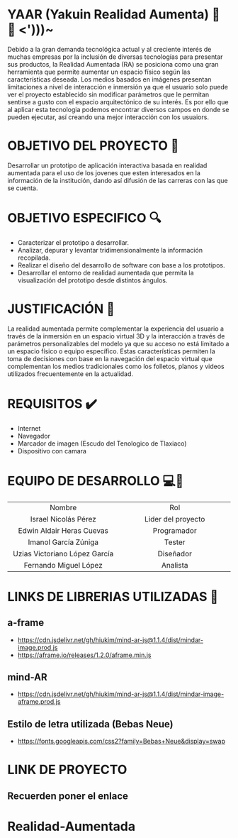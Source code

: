 # YAAR (Yakuin Realidad Aumenta) :iphone: 🤖 <')))~
Debido a la gran demanda tecnológica actual y al creciente interés de muchas empresas por la inclusión de diversas tecnologías para presentar sus productos, la Realidad Aumentada (RA) se posiciona como una gran herramienta que permite aumentar un espacio físico según las características deseada. Los medios basados en imágenes presentan limitaciones a nivel de interacción e inmersión ya que el usuario solo puede ver el proyecto establecido sin modificar parámetros que le permitan sentirse a gusto con el espacio arquitectónico de su interés. Es por ello que al aplicar esta tecnologia podemos encontrar diversos campos en donde se pueden ejecutar, así creando una mejor interacción con los usuaiors.
# OBJETIVO DEL PROYECTO :checkered_flag:
Desarrollar un prototipo de aplicación interactiva basada en realidad aumentada para el uso de los jovenes que esten interesados en la información de la institución, dando así difusión de las carreras con las que se cuenta.
# OBJETIVO ESPECIFICO :mag:
- Caracterizar el prototipo a desarrollar.
- Analizar, depurar y levantar tridimensionalmente la información recopilada.
- Realizar el diseño del desarrollo de software con base a los prototipos.
- Desarrollar el entorno de realidad aumentada que permita la visualización del prototipo desde distintos ángulos.
# JUSTIFICACIÓN :pencil:
La realidad aumentada permite complementar la experiencia del usuario a través de la inmersión en un espacio virtual 3D y la interacción a través de parámetros personalizables del modelo ya que su acceso no está limitado a un espacio físico o equipo específico. Estas características permiten la toma de decisiones con base en la navegación del espacio virtual que complementan los medios tradicionales como los folletos, planos y videos utilizados frecuentemente en la actualidad. 
# REQUISITOS :heavy_check_mark:
- Internet
- Navegador
- Marcador de imagen (Escudo del Tenologico de Tlaxiaco)
- Dispositivo con camara

# EQUIPO DE DESARROLLO :computer::boy:
<table style="width: 100%; text-align: center;">
  <tr>
    <td style="width: 33%;">Nombre</td>
    <td style="width: 33%;">Rol</td>
  </tr>
  <tr>
    <td style="width: 33%;">Israel Nicolás Pérez</td>
    <td style="width: 33%;">Lider del proyecto</td>
  </tr>
  <tr>
    <td style="width: 33%;">Edwin Aldair Heras Cuevas</td>
    <td style="width: 33%;">Programador</td>
  </tr>
  <tr>
    <td style="width: 33%;">Imanol García Zúniga</td>
    <td style="width: 33%;">Tester</td>
  </tr>
  <tr>
    <td style="width: 33%;">Uzias Victoriano López García</td>
    <td style="width: 33%;">Diseñador</td>
  </tr>
  <tr>
    <td style="width: 33%;">Fernando Miguel López</td>
    <td style="width: 33%;">Analista</td>
  </tr>
</table>



# LINKS DE LIBRERIAS UTILIZADAS :link:
## a-frame
- https://cdn.jsdelivr.net/gh/hiukim/mind-ar-js@1.1.4/dist/mindar-image.prod.js
- https://aframe.io/releases/1.2.0/aframe.min.js

## mind-AR
- https://cdn.jsdelivr.net/gh/hiukim/mind-ar-js@1.1.4/dist/mindar-image-aframe.prod.js

## Estilo de letra utilizada (Bebas Neue)
- https://fonts.googleapis.com/css2?family=Bebas+Neue&display=swap
# LINK DE PROYECTO
## Recuerden poner el enlace
# Realidad-Aumentada
